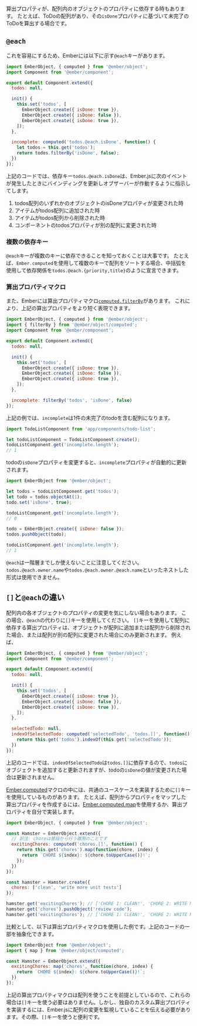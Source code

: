 <!--
Sometimes you have a computed property whose value depends on the properties of
items in an array. For example, you may have an array of todo items, and want
to calculate the incomplete todo's based on their `isDone` property.
-->

算出プロパティが、配列内のオブジェクトのプロパティに依存する時もあります。
たとえば、ToDoの配列があり、その`isDone`プロパティに基づいて未完了のToDoを算出する場合です。

## `@each`

<!--
To facilitate this, Ember provides the `@each` key illustrated below:
-->

これを容易にするため、Emberには以下に示す`@each`キーがあります。

```app/components/todo-list.js
import EmberObject, { computed } from '@ember/object';
import Component from '@ember/component';

export default Component.extend({
  todos: null,

  init() {
    this.set('todos', [
      EmberObject.create({ isDone: true }),
      EmberObject.create({ isDone: false }),
      EmberObject.create({ isDone: true }),
    ]);
  },

  incomplete: computed('todos.@each.isDone', function() {
    let todos = this.get('todos');
    return todos.filterBy('isDone', false);
  })
});
```

<!--
Here, the dependent key `todos.@each.isDone` instructs Ember.js to update bindings
and fire observers when any of the following events occurs:
-->

上記のコードでは、依存キー`todos.@each.isDone`は、Ember.jsに次のイベントが発生したときにバインディングを更新しオブザーバーが作動するように指示してします。

<!--
1. The `isDone` property of any of the objects in the `todos` array changes.
2. An item is added to the `todos` array.
3. An item is removed from the `todos` array.
4. The `todos` property of the component is changed to a different array.
-->

1. todos配列のいずれかのオブジェクトのisDoneプロパティが変更された時
2. アイテムがtodos配列に追加された時
3. アイテムがtodos配列から削除された時
4. コンポーネントのtodosプロパティが別の配列に変更された時

<!--
### Multiple Dependent Keys
-->

### 複数の依存キー

<!--
It's important to note that the `@each` key can be dependent on more than one key.
For example, if you are using `Ember.computed` to sort an array by multiple keys,
you would declare the dependency with braces: `todos.@each.{priority,title}`
-->

`@each`キーが複数のキーに依存できることを知っておくことは大事です。
たとえば、`Ember.computed`を使用して複数のキーで配列をソートする場合、中括弧を使用して依存関係を`todos.@each.{priority,title}`のように宣言できます。

<!--
### Computed Property Macros
-->

### 算出プロパティマクロ

<!--
Ember also provides a computed property macro
[`computed.filterBy`](https://www.emberjs.com/api/ember/2.16/classes/@ember%2Fobject%2Fcomputed/methods/alias?anchor=filterBy&show=inherited%2Cprotected%2Cprivate%2Cdeprecated),
which is a shorter way of expressing the above computed property:
-->

また、Emberには算出プロパティマクロ[`computed.filterBy`](https://www.emberjs.com/api/ember/2.16/classes/@ember%2Fobject%2Fcomputed/methods/alias?anchor=filterBy&show=inherited%2Cprotected%2Cprivate%2Cdeprecated)があります。
これにより、上記の算出プロパティをより短く表現できます。

```app/components/todo-list.js
import EmberObject, { computed } from '@ember/object';
import { filterBy } from '@ember/object/computed';
import Component from '@ember/component';

export default Component.extend({
  todos: null,

  init() {
    this.set('todos', [
      EmberObject.create({ isDone: true }),
      EmberObject.create({ isDone: false }),
      EmberObject.create({ isDone: true }),
    ]);
  },

  incomplete: filterBy('todos', 'isDone', false)
});
```

<!--
In both of the examples above, `incomplete` is an array containing the single incomplete todo:
-->

上記の例では、`incomplete`は1件の未完了のtodoを含む配列になります。

```javascript
import TodoListComponent from 'app/components/todo-list';

let todoListComponent = TodoListComponent.create();
todoListComponent.get('incomplete.length');
// 1
```

<!--
If we change the todo's `isDone` property, the `incomplete` property is updated
automatically:
-->

todoの`isDone`プロパティを変更すると、`incomplete`プロパティが自動的に更新されます。

```javascript
import EmberObject from '@ember/object';

let todos = todoListComponent.get('todos');
let todo = todos.objectAt(1);
todo.set('isDone', true);

todoListComponent.get('incomplete.length');
// 0

todo = EmberObject.create({ isDone: false });
todos.pushObject(todo);

todoListComponent.get('incomplete.length');
// 1
```

<!--
Note that `@each` only works one level deep. You cannot use nested forms like
`todos.@each.owner.name` or `todos.@each.owner.@each.name`.
-->

`@each`は一階層までしか使えないことに注意してください。
`todos.@each.owner.name`や`todos.@each.owner.@each.name`といったネストした形式は使用できません。

<!--
## `[]` vs `@each`
-->

## `[]`と`@each`の違い

<!--
Sometimes you don't care if properties of individual array items change. In this
case use the `[]` key instead of `@each`. Computed properties dependent on an array
using the `[]` key will only update if items are added to or removed from the array,
or if the array property is set to a different array. For example:
-->

配列内の各オブジェクトのプロパティの変更を気にしない場合もあります。
この場合、`@each`の代わりに`[]`キーを使用してください。
`[]`キーを使用して配列に依存する算出プロパティは、オブジェクトが配列に追加または配列から削除された場合、または配列が別の配列に変更された場合にのみ更新されます。
例えば、

```app/components/todo-list.js
import EmberObject, { computed } from '@ember/object';
import Component from '@ember/component';

export default Component.extend({
  todos: null,

  init() {
    this.set('todos', [
      EmberObject.create({ isDone: true }),
      EmberObject.create({ isDone: false }),
      EmberObject.create({ isDone: true }),
    ]);
  },

  selectedTodo: null,
  indexOfSelectedTodo: computed('selectedTodo', 'todos.[]', function() {
    return this.get('todos').indexOf(this.get('selectedTodo'));
  })
});
```

<!--
Here, `indexOfSelectedTodo` depends on `todos.[]`, so it will update if we add an item
to `todos`, but won't update if the value of `isDone` on a `todo` changes.
-->

上記のコードでは、`indexOfSelectedTodo`は`todos.[]`に依存するので、`todos`にオブジェクトを追加すると更新されますが、todoの`isDone`の値が変更された場合は更新されません。

<!--
Several of the [Ember.computed](https://www.emberjs.com/api/ember/2.16/classes/@ember%2Fobject%2Fcomputed) macros
utilize the `[]` key to implement common use-cases. For instance, to
create a computed property that mapped properties from an array, you could use
[Ember.computed.map](https://www.emberjs.com/api/ember/2.16/classes/@ember%2Fobject%2Fcomputed/methods/map?anchor=map)
or build the computed property yourself:
-->


[Ember.computed](https://www.emberjs.com/api/ember/2.16/classes/@ember%2Fobject%2Fcomputed)マクロの中には、共通のユースケースを実装するために`[]`キーを使用しているものがあります。
たとえば、配列からプロパティをマップした算出プロパティを作成するには、[Ember.computed.map](https://www.emberjs.com/api/ember/2.16/classes/@ember%2Fobject%2Fcomputed/methods/map?anchor=map)を使用するか、算出プロパティを自分で実装します。


<!--
```javascript
import EmberObject, { computed } from '@ember/object';

const Hamster = EmberObject.extend({
  excitingChores: computed('chores.[]', function() {
    return this.get('chores').map(function(chore, index) {
      return `CHORE ${index}: ${chore.toUpperCase()}!`;
    });
  })
});

const hamster = Hamster.create({
  chores: ['clean', 'write more unit tests']
});

hamster.get('excitingChores'); // ['CHORE 1: CLEAN!', 'CHORE 2: WRITE MORE UNIT TESTS!']
hamster.get('chores').pushObject('review code');
hamster.get('excitingChores'); // ['CHORE 1: CLEAN!', 'CHORE 2: WRITE MORE UNIT TESTS!', 'CHORE 3: REVIEW CODE!']
```
-->

```javascript
import EmberObject, { computed } from '@ember/object';

const Hamster = EmberObject.extend({
  // 訳注: choreは普段から行う雑用のことです
  excitingChores: computed('chores.[]', function() {
    return this.get('chores').map(function(chore, index) {
      return `CHORE ${index}: ${chore.toUpperCase()}!`;
    });
  })
});

const hamster = Hamster.create({
  chores: ['clean', 'write more unit tests']
});

hamster.get('excitingChores'); // ['CHORE 1: CLEAN!', 'CHORE 2: WRITE MORE UNIT TESTS!']
hamster.get('chores').pushObject('review code');
hamster.get('excitingChores'); // ['CHORE 1: CLEAN!', 'CHORE 2: WRITE MORE UNIT TESTS!', 'CHORE 3: REVIEW CODE!']
```

<!--
By comparison, using the computed macro abstracts some of this away:
-->

比較として、以下は算出プロパティマクロを使用した例です。上記のコードの一部を抽象化できます。

```javascript
import EmberObject from '@ember/object';
import { map } from '@ember/object/computed';

const Hamster = EmberObject.extend({
  excitingChores: map('chores', function(chore, index) {
    return `CHORE ${index}: ${chore.toUpperCase()}!`;
  })
});
```

<!--
The computed macros expect you to use an array, so there is no need to use the
`[]` key in these cases. However, building your own custom computed property
requires you to tell Ember.js that it is watching for array changes, which is
where the `[]` key comes in handy.
-->

上記の算出プロパティマクロは配列を使うことを前提としているので、これらの場合は`[]`キーを使う必要はありません。しかし、独自のカスタム算出プロパティを実装するには、Ember.jsに配列の変更を監視していることを伝える必要があります。その際、`[]`キーを使うと便利です。
